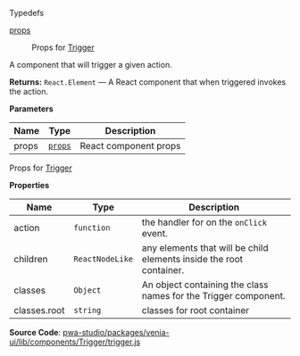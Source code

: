 
Typedefs

<dl>
<dt><a href="#props">props</a></dt>
<dd>

Props for [Trigger](#Trigger)

</dd>
</dl>

A component that will trigger a given action.

**Returns:**
`React.Element`
   — A React component that when triggered invokes the action.

**Parameters**

| Name | Type | Description |
| --- | --- | --- |
| props | [`props`](#props) | React component props |

Props for [Trigger](#Trigger)

**Properties**

| Name | Type | Description |
| --- | --- | --- |
| action | `function` | the handler for on the `onClick` event. |
| children | `ReactNodeLike` | any elements that will be child elements inside the root container. |
| classes | `Object` | An object containing the class names for the Trigger component. |
| classes.root | `string` | classes for root container |

**Source Code**: [pwa-studio/packages/venia-ui/lib/components/Trigger/trigger.js](https://github.com/magento/pwa-studio/blob/develop/packages/venia-ui/lib/components/Trigger/trigger.js)
